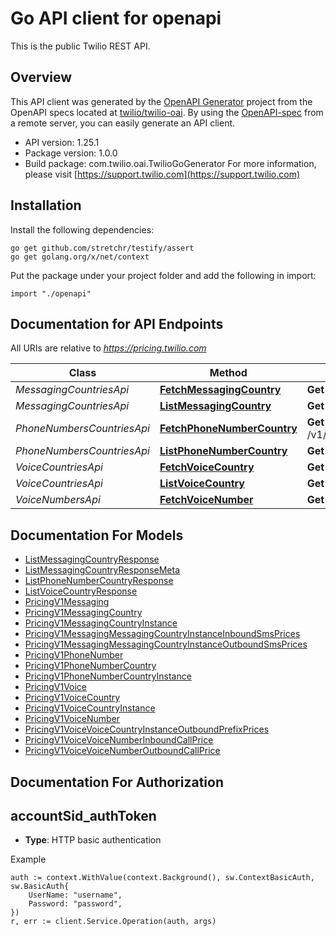 # Go API client for openapi

This is the public Twilio REST API.

## Overview
This API client was generated by the [OpenAPI Generator](https://openapi-generator.tech) project from the OpenAPI specs located at [twilio/twilio-oai](https://github.com/twilio/twilio-oai/tree/main/spec).  By using the [OpenAPI-spec](https://www.openapis.org/) from a remote server, you can easily generate an API client.

- API version: 1.25.1
- Package version: 1.0.0
- Build package: com.twilio.oai.TwilioGoGenerator
For more information, please visit [https://support.twilio.com](https://support.twilio.com)

## Installation

Install the following dependencies:

```shell
go get github.com/stretchr/testify/assert
go get golang.org/x/net/context
```

Put the package under your project folder and add the following in import:

```golang
import "./openapi"
```

## Documentation for API Endpoints

All URIs are relative to *https://pricing.twilio.com*

Class | Method | HTTP request | Description
------------ | ------------- | ------------- | -------------
*MessagingCountriesApi* | [**FetchMessagingCountry**](docs/MessagingCountriesApi.md#fetchmessagingcountry) | **Get** /v1/Messaging/Countries/{IsoCountry} | 
*MessagingCountriesApi* | [**ListMessagingCountry**](docs/MessagingCountriesApi.md#listmessagingcountry) | **Get** /v1/Messaging/Countries | 
*PhoneNumbersCountriesApi* | [**FetchPhoneNumberCountry**](docs/PhoneNumbersCountriesApi.md#fetchphonenumbercountry) | **Get** /v1/PhoneNumbers/Countries/{IsoCountry} | 
*PhoneNumbersCountriesApi* | [**ListPhoneNumberCountry**](docs/PhoneNumbersCountriesApi.md#listphonenumbercountry) | **Get** /v1/PhoneNumbers/Countries | 
*VoiceCountriesApi* | [**FetchVoiceCountry**](docs/VoiceCountriesApi.md#fetchvoicecountry) | **Get** /v1/Voice/Countries/{IsoCountry} | 
*VoiceCountriesApi* | [**ListVoiceCountry**](docs/VoiceCountriesApi.md#listvoicecountry) | **Get** /v1/Voice/Countries | 
*VoiceNumbersApi* | [**FetchVoiceNumber**](docs/VoiceNumbersApi.md#fetchvoicenumber) | **Get** /v1/Voice/Numbers/{Number} | 


## Documentation For Models

 - [ListMessagingCountryResponse](docs/ListMessagingCountryResponse.md)
 - [ListMessagingCountryResponseMeta](docs/ListMessagingCountryResponseMeta.md)
 - [ListPhoneNumberCountryResponse](docs/ListPhoneNumberCountryResponse.md)
 - [ListVoiceCountryResponse](docs/ListVoiceCountryResponse.md)
 - [PricingV1Messaging](docs/PricingV1Messaging.md)
 - [PricingV1MessagingCountry](docs/PricingV1MessagingCountry.md)
 - [PricingV1MessagingCountryInstance](docs/PricingV1MessagingCountryInstance.md)
 - [PricingV1MessagingMessagingCountryInstanceInboundSmsPrices](docs/PricingV1MessagingMessagingCountryInstanceInboundSmsPrices.md)
 - [PricingV1MessagingMessagingCountryInstanceOutboundSmsPrices](docs/PricingV1MessagingMessagingCountryInstanceOutboundSmsPrices.md)
 - [PricingV1PhoneNumber](docs/PricingV1PhoneNumber.md)
 - [PricingV1PhoneNumberCountry](docs/PricingV1PhoneNumberCountry.md)
 - [PricingV1PhoneNumberCountryInstance](docs/PricingV1PhoneNumberCountryInstance.md)
 - [PricingV1Voice](docs/PricingV1Voice.md)
 - [PricingV1VoiceCountry](docs/PricingV1VoiceCountry.md)
 - [PricingV1VoiceCountryInstance](docs/PricingV1VoiceCountryInstance.md)
 - [PricingV1VoiceNumber](docs/PricingV1VoiceNumber.md)
 - [PricingV1VoiceVoiceCountryInstanceOutboundPrefixPrices](docs/PricingV1VoiceVoiceCountryInstanceOutboundPrefixPrices.md)
 - [PricingV1VoiceVoiceNumberInboundCallPrice](docs/PricingV1VoiceVoiceNumberInboundCallPrice.md)
 - [PricingV1VoiceVoiceNumberOutboundCallPrice](docs/PricingV1VoiceVoiceNumberOutboundCallPrice.md)


## Documentation For Authorization



## accountSid_authToken

- **Type**: HTTP basic authentication

Example

```golang
auth := context.WithValue(context.Background(), sw.ContextBasicAuth, sw.BasicAuth{
    UserName: "username",
    Password: "password",
})
r, err := client.Service.Operation(auth, args)
```


